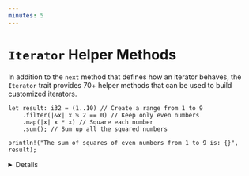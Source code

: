 ```yaml
---
minutes: 5
---
```


# `Iterator` Helper Methods

In addition to the `next` method that defines how an iterator behaves, the
`Iterator` trait provides 70+ helper methods that can be used to build
customized iterators.

```rust,editable
let result: i32 = (1..10) // Create a range from 1 to 9
    .filter(|&x| x % 2 == 0) // Keep only even numbers
    .map(|x| x * x) // Square each number
    .sum(); // Sum up all the squared numbers

println!("The sum of squares of even numbers from 1 to 9 is: {}", result);
```

<details>

- The `Iterator` trait implements many common functional programming operations
  over collections (e.g. `map`, `filter`, `reduce`, etc). This is the trait
  where you can find all the documentation about them.

- Many of these helper methods take the original iterator and produces a new
  iterator with different behavior. These are know as "iterator adapter methods.

- Some methods, like `sum` and `count`, consume the iterator and pull all of the
  elements out of it.

- These methods are designed to be chained together so that it's easy to build a
  custom iterator that does exactly what you need.

## More to Explore

- Rust's iterators are extremely efficient and highly optimizable. Even complex
  iterators made by combining many adapter methods will still result in code as
  efficient as equivalent imperative implementations.

</details>
